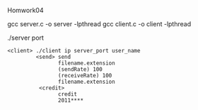 
 
 
 Homwork04
 
 
 
 
 
 
 
 <compile>  gcc server.c -o server -lpthread 
            gcc client.c -o client -lpthread
            
            
 
 <excution>
    <server> ./server port
    
    
    <client> ./client ip server_port user_name
             <send> send
                    filename.extension 
                    (sendRate) 100
                    (receiveRate) 100
                    filename.extension
              <credit> 
                    credit 
                    2011****
		  
